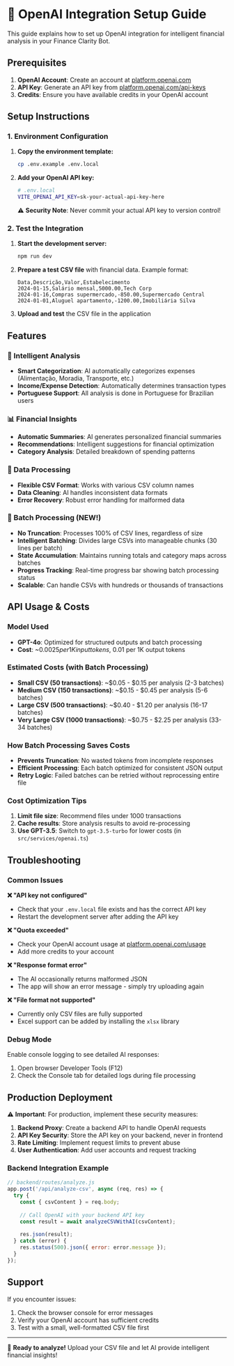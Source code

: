 # 🤖 OpenAI Integration Setup Guide

This guide explains how to set up OpenAI integration for intelligent financial analysis in your Finance Clarity Bot.

## Prerequisites

1. **OpenAI Account**: Create an account at [platform.openai.com](https://platform.openai.com)
2. **API Key**: Generate an API key from [platform.openai.com/api-keys](https://platform.openai.com/api-keys)
3. **Credits**: Ensure you have available credits in your OpenAI account

## Setup Instructions

### 1. Environment Configuration

1. **Copy the environment template:**
   ```bash
   cp .env.example .env.local
   ```

2. **Add your OpenAI API key:**
   ```bash
   # .env.local
   VITE_OPENAI_API_KEY=sk-your-actual-api-key-here
   ```

   ⚠️ **Security Note**: Never commit your actual API key to version control!

### 2. Test the Integration

1. **Start the development server:**
   ```bash
   npm run dev
   ```

2. **Prepare a test CSV file** with financial data. Example format:
   ```csv
   Data,Descrição,Valor,Estabelecimento
   2024-01-15,Salário mensal,5000.00,Tech Corp
   2024-01-16,Compras supermercado,-850.00,Supermercado Central
   2024-01-01,Aluguel apartamento,-1200.00,Imobiliária Silva
   ```

3. **Upload and test** the CSV file in the application

## Features

### 🧠 Intelligent Analysis
- **Smart Categorization**: AI automatically categorizes expenses (Alimentação, Moradia, Transporte, etc.)
- **Income/Expense Detection**: Automatically determines transaction types
- **Portuguese Support**: All analysis is done in Portuguese for Brazilian users

### 📊 Financial Insights
- **Automatic Summaries**: AI generates personalized financial summaries
- **Recommendations**: Intelligent suggestions for financial optimization
- **Category Analysis**: Detailed breakdown of spending patterns

### 🔧 Data Processing
- **Flexible CSV Format**: Works with various CSV column names
- **Data Cleaning**: AI handles inconsistent data formats
- **Error Recovery**: Robust error handling for malformed data

### 🚀 Batch Processing (NEW!)
- **No Truncation**: Processes 100% of CSV lines, regardless of size
- **Intelligent Batching**: Divides large CSVs into manageable chunks (30 lines per batch)
- **State Accumulation**: Maintains running totals and category maps across batches
- **Progress Tracking**: Real-time progress bar showing batch processing status
- **Scalable**: Can handle CSVs with hundreds or thousands of transactions

## API Usage & Costs

### Model Used
- **GPT-4o**: Optimized for structured outputs and batch processing
- **Cost**: ~$0.0025 per 1K input tokens, ~$0.01 per 1K output tokens

### Estimated Costs (with Batch Processing)
- **Small CSV (50 transactions)**: ~$0.05 - $0.15 per analysis (2-3 batches)
- **Medium CSV (150 transactions)**: ~$0.15 - $0.45 per analysis (5-6 batches) 
- **Large CSV (500 transactions)**: ~$0.40 - $1.20 per analysis (16-17 batches)
- **Very Large CSV (1000 transactions)**: ~$0.75 - $2.25 per analysis (33-34 batches)

### How Batch Processing Saves Costs
- **Prevents Truncation**: No wasted tokens from incomplete responses
- **Efficient Processing**: Each batch optimized for consistent JSON output
- **Retry Logic**: Failed batches can be retried without reprocessing entire file

### Cost Optimization Tips
1. **Limit file size**: Recommend files under 1000 transactions
2. **Cache results**: Store analysis results to avoid re-processing
3. **Use GPT-3.5**: Switch to `gpt-3.5-turbo` for lower costs (in `src/services/openai.ts`)

## Troubleshooting

### Common Issues

**❌ "API key not configured"**
- Check that your `.env.local` file exists and has the correct API key
- Restart the development server after adding the API key

**❌ "Quota exceeded"**
- Check your OpenAI account usage at [platform.openai.com/usage](https://platform.openai.com/usage)
- Add more credits to your account

**❌ "Response format error"**
- The AI occasionally returns malformed JSON
- The app will show an error message - simply try uploading again

**❌ "File format not supported"**
- Currently only CSV files are fully supported
- Excel support can be added by installing the `xlsx` library

### Debug Mode

Enable console logging to see detailed AI responses:
1. Open browser Developer Tools (F12)
2. Check the Console tab for detailed logs during file processing

## Production Deployment

⚠️ **Important**: For production, implement these security measures:

1. **Backend Proxy**: Create a backend API to handle OpenAI requests
2. **API Key Security**: Store the API key on your backend, never in frontend
3. **Rate Limiting**: Implement request limits to prevent abuse
4. **User Authentication**: Add user accounts and request tracking

### Backend Integration Example

```javascript
// backend/routes/analyze.js
app.post('/api/analyze-csv', async (req, res) => {
  try {
    const { csvContent } = req.body;
    
    // Call OpenAI with your backend API key
    const result = await analyzeCSVWithAI(csvContent);
    
    res.json(result);
  } catch (error) {
    res.status(500).json({ error: error.message });
  }
});
```

## Support

If you encounter issues:
1. Check the browser console for error messages
2. Verify your OpenAI account has sufficient credits
3. Test with a small, well-formatted CSV file first

---

🚀 **Ready to analyze!** Upload your CSV file and let AI provide intelligent financial insights!
